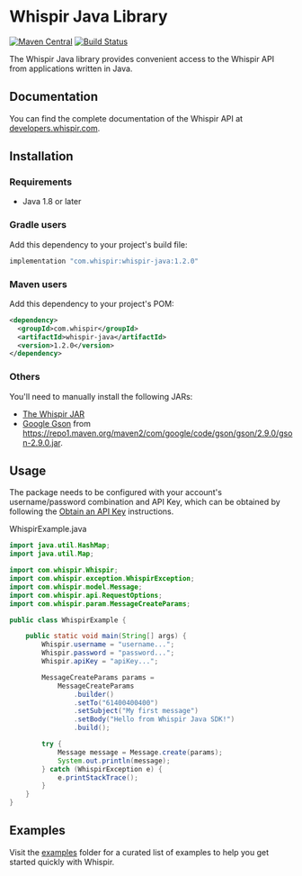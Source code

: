 # Whispir Java Library

<!-- x-release-please-start-version -->
[![Maven Central](https://img.shields.io/static/v1?label=maven-central&message=v1.2.0&color=blue)](https://mvnrepository.com/artifact/com.whispir/whispir-java)<!-- x-release-please-end -->
[![Build Status](https://github.com/whispir/whispir-java/actions/workflows/ci.yml/badge.svg)](https://github.com/whispir/whispir-java/actions?query=branch%3Amaster)

The Whispir Java library provides convenient access to the Whispir API from applications written in Java.

## Documentation
You can find the complete documentation of the Whispir API at [developers.whispir.com](https://developers.whispir.com/).

## Installation

### Requirements

- Java 1.8 or later

### Gradle users

Add this dependency to your project's build file:

<!-- x-release-please-start-version -->
```groovy
implementation "com.whispir:whispir-java:1.2.0"
```
<!-- x-release-please-end -->

### Maven users

Add this dependency to your project's POM:

<!-- x-release-please-start-version -->
```xml
<dependency>
  <groupId>com.whispir</groupId>
  <artifactId>whispir-java</artifactId>
  <version>1.2.0</version>
</dependency>
```
<!-- x-release-please-end -->

### Others

You'll need to manually install the following JARs:

<!-- x-release-please-start-version -->
- [The Whispir JAR](https://search.maven.org/remotecontent?filepath=com/whispir/whispir-java/1.2.0/whispir-java-1.1.0.jar)<!-- x-release-please-end -->
- [Google Gson](https://github.com/google/gson) from <https://repo1.maven.org/maven2/com/google/code/gson/gson/2.9.0/gson-2.9.0.jar>.

## Usage

The package needs to be configured with your account's username/password combination and API Key, which can be obtained by following the [Obtain an API Key](https://developers.whispir.com/2a21cad9e5da7-authentication#obtain-an-api-key) instructions.

WhispirExample.java

```java
import java.util.HashMap;
import java.util.Map;

import com.whispir.Whispir;
import com.whispir.exception.WhispirException;
import com.whispir.model.Message;
import com.whispir.api.RequestOptions;
import com.whispir.param.MessageCreateParams;

public class WhispirExample {

    public static void main(String[] args) {
        Whispir.username = "username...";
        Whispir.password = "password...";
        Whispir.apiKey = "apiKey...";

        MessageCreateParams params =
            MessageCreateParams
                .builder()
                .setTo("61400400400")
                .setSubject("My first message")
                .setBody("Hello from Whispir Java SDK!")
                .build();

        try {
            Message message = Message.create(params);
            System.out.println(message);
        } catch (WhispirException e) {
            e.printStackTrace();
        }
    }
}
```

## Examples

Visit the [examples](https://github.com/whispir/whispir-java/tree/main/examples) folder for a curated list of examples to help you get started quickly with Whispir.
